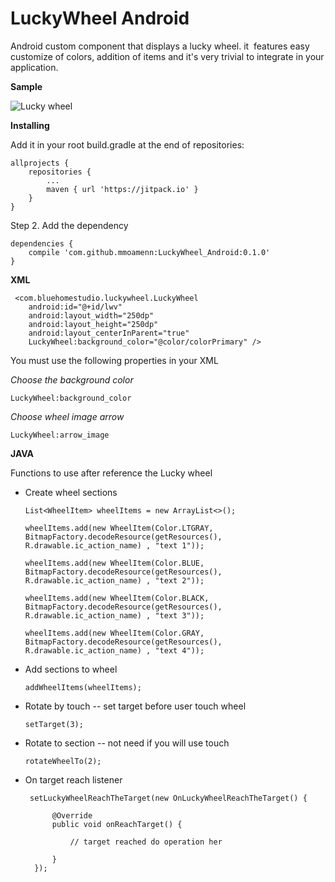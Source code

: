 # LuckyWheel Android

Android custom component that displays a lucky wheel. it ⁠ features easy customize of colors, addition of items and it's very trivial to integrate in your application.
 
 **Sample**
 
 ![Lucky wheel](https://github.com/mmoamenn/LuckyWheel_Android/blob/master/samples/videotogif_2017.04.24_01.42.22.gif)
  
 **Installing**
 
 Add it in your root build.gradle at the end of repositories:
 
 	allprojects {
 		repositories {
 			...
 			maven { url 'https://jitpack.io' }
 		}
 	}
 	
 Step 2. Add the dependency
 
 	dependencies {
 		compile 'com.github.mmoamenn:LuckyWheel_Android:0.1.0'
 	}
 	
 **XML**
 
     <com.bluehomestudio.luckywheel.LuckyWheel
        android:id="@+id/lwv"
        android:layout_width="250dp"
        android:layout_height="250dp"
        android:layout_centerInParent="true"
        LuckyWheel:background_color="@color/colorPrimary" />

         
 You must use the following properties in your XML
 
 _Choose the background color_ 
 
 `LuckyWheel:background_color`
 
 _Choose wheel image arrow_ 
 
 `LuckyWheel:arrow_image`
 
 **JAVA**
 
 Functions to use after reference the Lucky wheel
 
 * Create wheel sections 
 
    `List<WheelItem> wheelItems = new ArrayList<>();`
 
    `wheelItems.add(new WheelItem(Color.LTGRAY, BitmapFactory.decodeResource(getResources(),
                 R.drawable.ic_action_name) , "text 1"));`
                 
    `wheelItems.add(new WheelItem(Color.BLUE, BitmapFactory.decodeResource(getResources(),
                 R.drawable.ic_action_name) , "text 2"));`
                 
    `wheelItems.add(new WheelItem(Color.BLACK, BitmapFactory.decodeResource(getResources(),
                 R.drawable.ic_action_name) , "text 3"));`
                 
    `wheelItems.add(new WheelItem(Color.GRAY, BitmapFactory.decodeResource(getResources(),
                 R.drawable.ic_action_name) , "text 4"));`
                 
 * Add sections to wheel  
 
    `addWheelItems(wheelItems);`
    
 * Rotate by touch -- set target before user touch wheel 
 
    `setTarget(3);`

 
 * Rotate to section -- not need if you will use touch 
 
    `rotateWheelTo(2);`
 
 * On target reach listener
 
        setLuckyWheelReachTheTarget(new OnLuckyWheelReachTheTarget() {
             
             @Override
             public void onReachTarget() {
             
                 // target reached do operation her    
             
             }
         });
